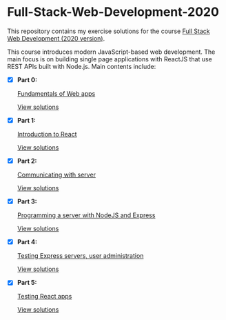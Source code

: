 # Full-Stack-Web-Development-2020

This repository contains my exercise solutions for the course [Full Stack Web Development (2020 version)](http://fullstackopen.com/en).

This course introduces modern JavaScript-based web development. The main focus is on building single page applications with ReactJS that use REST APIs built with Node.js.
Main contents include:

- [x] **Part 0:** 

    [Fundamentals of Web apps](https://fullstackopen.com/en/part0)
    
    [View solutions](https://github.com/xudonghuang1998/Full-Stack-Web-Development-2020/tree/main/Part0)

- [x] **Part 1:** 

    [Introduction to React](https://fullstackopen.com/en/part1)
    
    [View solutions](https://github.com/xudonghuang1998/Full-Stack-Web-Development-2020/tree/main/Part1)

- [x] **Part 2:** 

    [Communicating with server](https://fullstackopen.com/en/part2)
    
    [View solutions](https://github.com/xudonghuang1998/Full-Stack-Web-Development-2020/tree/main/Part2)
    
- [x] **Part 3:** 

    [Programming a server with NodeJS and Express](https://fullstackopen.com/en/part3)
    
    [View solutions](https://github.com/xudonghuang1998/Full-Stack-Web-Development-2020/tree/main/Part3)
    
- [x] **Part 4:** 

    [Testing Express servers, user administration](https://fullstackopen.com/en/part4)
    
    [View solutions](https://github.com/xudonghuang1998/Full-Stack-Web-Development-2020/tree/main/Part4)
    
- [x] **Part 5:** 

    [Testing React apps](https://fullstackopen.com/en/part5)
    
    [View solutions](https://github.com/xudonghuang1998/Full-Stack-Web-Development-2020/tree/main/part5)
